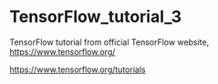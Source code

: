 # TensorFlow_tutorial_3
TensorFlow tutorial from official TensorFlow website,   https://www.tensorflow.org/

https://www.tensorflow.org/tutorials

